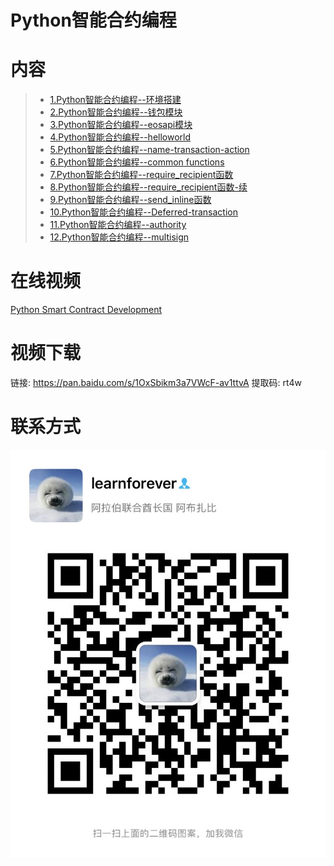 # Python智能合约编程

# 内容

> - [1.Python智能合约编程--环境搭建](01.Python-Smart-Contract-Development--Environment.ipynb)
> - [2.Python智能合约编程--钱包模块](02.Python-Smart-Contract-Development--Wallet.ipynb)
> - [3.Python智能合约编程--eosapi模块](03.Python-Smart-Contract-Development--eosapi.ipynb)
> - [4.Python智能合约编程--helloworld](04.Python-Smart-Contract-Development--helloworld.ipynb)
> - [5.Python智能合约编程--name-transaction-action](05.Python-Smart-Contract-Development--name-transaction-action.ipynb)
> - [6.Python智能合约编程--common functions](06.Python-Smart-Contract-Development--Common-functions.ipynb)
> - [7.Python智能合约编程--require_recipient函数](07.Python-Smart-Contract-Development--require_recipient.ipynb)
> - [8.Python智能合约编程--require_recipient函数-续](008.Python-Smart-Contract-Development--require_recipient-2.ipynb)
> - [9.Python智能合约编程--send_inline函数](09.Python-Smart-Contract-Development--send_inline.ipynb)
> - [10.Python智能合约编程--Deferred-transaction](10.Python-Smart-Contract-Development--Deferred-transaction.ipynb)
> - [11.Python智能合约编程--authority](11.Python-Smart-Contract-Development--authority.ipynb)
> - [12.Python智能合约编程--multisign](12.Python-Smart-Contract-Development--multi-sign.ipynb)


# 在线视频

[Python Smart Contract Development](https://www.youtube.com/watch?v=pEj6Mikt7mE&list=PLdU-2LVoFXHS5KSUwTCIya9GAiJ7BRXhf)


# 视频下载
链接: https://pan.baidu.com/s/1OxSbikm3a7VWcF-av1ttvA
提取码: rt4w

# 联系方式
![](images/IMG_1056.JPG)
